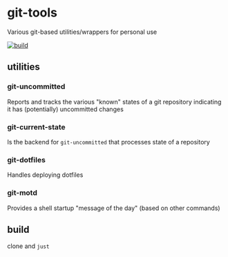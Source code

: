 git-tools
===

Various git-based utilities/wrappers for personal use

[![build](https://github.com/seanenck/git-tools/actions/workflows/build.yml/badge.svg)](https://github.com/seanenck/git-tools/actions/workflows/build.yml)

## utilities

### git-uncommitted

Reports and tracks the various "known" states of a git repository indicating it
has (potentially) uncommitted changes

### git-current-state

Is the backend for `git-uncommitted` that processes state of a repository

### git-dotfiles

Handles deploying dotfiles

### git-motd

Provides a shell startup "message of the day" (based on other commands)

## build

clone and `just`
